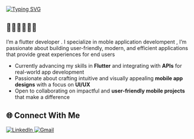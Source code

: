 [![Typing SVG](https://readme-typing-svg.herokuapp.com?size=25&duration=4000&color=FF5733&center=true&vCenter=true&lines=hi+there+,+i'm+shahd)](https://git.io/typing-svg)

## 🔹🔹🔹🔹🔹🔹

 I’m a flutter developer .
I specialize in moble application develompent , I’m passionate about building user-friendly, modern, 
and efficient applications that provide great experiences for end users

- Currently advancing my skills in **Flutter** and integrating with **APIs**  for real-world app development  
-  Passionate about crafting intuitive and visually appealing **mobile app designs** with a focus on **UI/UX**  
- Open to collaborating on impactful and **user-friendly mobile projects** that make a difference  

## 🌐 Connect With Me  

<a href="https://www.linkedin.com/in/shahdrabia/" target="_blank">
  <img src="https://img.shields.io/badge/LinkedIn-%230077B5.svg?&style=flat-square&logo=linkedin&logoColor=white" alt="LinkedIn"/>
</a>

<a href="shahdrabia12@gmail.com" target="_blank">
  <img src="https://img.shields.io/badge/Gmail-D14836?style=flat-square&logo=gmail&logoColor=white" alt="Gmail"/>
</a>
